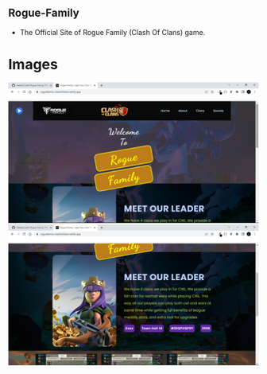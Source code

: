 ## Rogue-Family 

* The Official Site of Rogue Family (Clash Of Clans) game.

# Images
![Site](./Site%20Images/Rogue-Family1.png)
![Site](./Site%20Images/Rogue-Family2.png)


